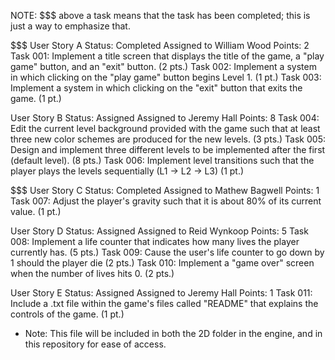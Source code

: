 NOTE: $$$ above a task means that the task has been completed; this is just a way to emphasize that.

$$$
User Story A
Status: Completed
Assigned to William Wood
Points: 2
Task 001: Implement a title screen that displays the title of the game, a "play game" button, and an "exit" button. (2 pts.)
Task 002: Implement a system in which clicking on the "play game" button begins Level 1. (1 pt.)
Task 003: Implement a system in which clicking on the "exit" button that exits the game. (1 pt.)

User Story B
Status: Assigned
Assigned to Jeremy Hall
Points: 8
Task 004: Edit the current level background provided with the game such that at least three new color schemes are produced for the new levels. (3 pts.)
Task 005: Design and implement three different levels to be implemented after the first (default level). (8 pts.)
Task 006: Implement level transitions such that the player plays the levels sequentially (L1 -> L2 -> L3) (1 pt.)

$$$
User Story C
Status: Completed
Assigned to Mathew Bagwell
Points: 1
Task 007: Adjust the player's gravity such that it is about 80% of its current value. (1 pt.)

User Story D
Status: Assigned
Assigned to Reid Wynkoop
Points: 5
Task 008: Implement a life counter that indicates how many lives the player currently has. (5 pts.)
Task 009: Cause the user's life counter to go down by 1 should the player die (2 pts.)
Task 010: Implement a "game over" screen when the number of lives hits 0. (2 pts.)

User Story E
Status: Assigned
Assigned to Jeremy Hall
Points: 1
Task 011: Include a .txt file within the game's files called "README" that explains the controls of the game. (1 pt.)
  * Note: This file will be included in both the 2D folder in the engine, and in this repository for ease of access.
